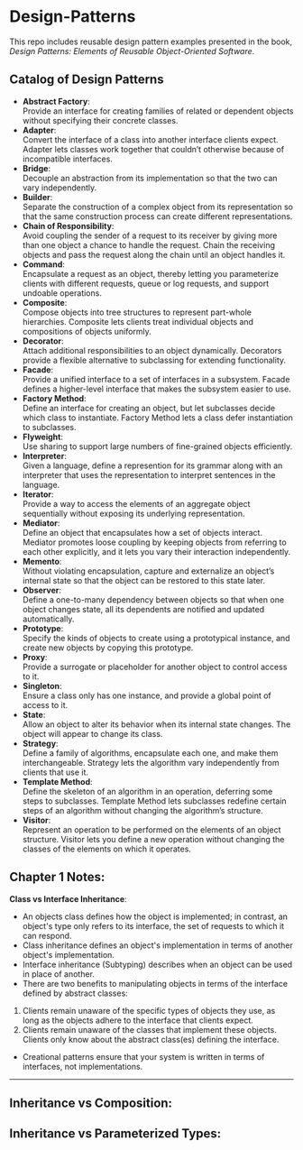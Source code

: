 # Design-Patterns
This repo includes reusable design pattern examples presented in the book, *Design Patterns: Elements of Reusable Object-Oriented Software*.
## Catalog of Design Patterns
* __Abstract Factory__: <br> Provide an interface for creating families of related or dependent objects without specifying their concrete classes.
* __Adapter__: <br> Convert the interface of a class into another interface clients expect. Adapter lets classes work together that couldn’t otherwise because of incompatible interfaces.
* __Bridge__: <br> Decouple an abstraction from its implementation so that the two can vary independently.
* __Builder__: <br> Separate the construction of a complex object from its representation so that the same construction process can create different representations.
* __Chain of Responsibility__: <br> Avoid coupling the sender of a request to its receiver by giving more than one object a chance to handle the request. Chain the receiving objects and pass the request along the chain until an object handles it.
* __Command__: <br> Encapsulate a request as an object, thereby letting you parameterize clients with different requests, queue or log requests, and support undoable operations.
* __Composite__: <br> Compose objects into tree structures to represent part-whole hierarchies. Composite lets clients treat individual objects and compositions of objects uniformly.
* __Decorator__: <br> Attach additional responsibilities to an object dynamically. Decorators provide a flexible alternative to subclassing for extending functionality.
* __Facade__: <br> Provide a unified interface to a set of interfaces in a subsystem. Facade defines a higher-level interface that makes the subsystem easier to use.
* __Factory Method__: <br> Define an interface for creating an object, but let subclasses decide which class to instantiate. Factory Method lets a class defer instantiation to subclasses.
* __Flyweight__: <br> Use sharing to support large numbers of fine-grained objects efficiently.
* __Interpreter__: <br> Given a language, define a represention for its grammar along with an interpreter that uses the representation to interpret sentences in the language.
* __Iterator__: <br> Provide a way to access the elements of an aggregate object sequentially without exposing its underlying representation.
* __Mediator__: <br> Define an object that encapsulates how a set of objects interact. Mediator promotes loose coupling by keeping objects from referring to each other explicitly, and it lets you vary their interaction independently.
* __Memento__: <br> Without violating encapsulation, capture and externalize an object’s internal state so that the object can be restored to this state later.
* __Observer__: <br> Define a one-to-many dependency between objects so that when one object changes state, all its dependents are notified and updated automatically.
* __Prototype__: <br> Specify the kinds of objects to create using a prototypical instance, and create new objects by copying this prototype.
* __Proxy__: <br> Provide a surrogate or placeholder for another object to control access to it.
* __Singleton__: <br> Ensure a class only has one instance, and provide a global point of access to it.
* __State__: <br> Allow an object to alter its behavior when its internal state changes. The object will appear to change its class.
* __Strategy__: <br> Define a family of algorithms, encapsulate each one, and make them interchangeable. Strategy lets the algorithm vary independently from clients that use it.
* __Template Method__: <br> Define the skeleton of an algorithm in an operation, deferring some steps to subclasses. Template Method lets subclasses redefine certain steps of an algorithm without changing the algorithm’s structure.
* __Visitor__: <br> Represent an operation to be performed on the elements of an object structure. Visitor lets you define a new operation without changing the classes of the elements on which it operates.
## Chapter 1 Notes:
__Class vs Interface Inheritance__: <br>
* An objects class defines how the object is implemented; in contrast, an object's type only refers to its interface, the set of requests to which it can respond.
* Class inheritance defines an object's implementation in terms of another object's implementation.
* Interface inheritance (Subtyping) describes when an object can be used in place of another.
* There are two benefits to manipulating objects in terms of the interface defined by abstract classes:
1. Clients remain unaware of the specific types of objects they use, as long as the objects adhere to the interface that clients expect.
2. Clients remain unaware of the classes that implement these objects. Clients only know about the abstract class(es) defining the interface.
* Creational patterns ensure that your system is written in terms of interfaces, not implementations. <br>
---
__Inheritance vs Composition__: <br>
---
__Inheritance vs Parameterized Types__: <br>
---
